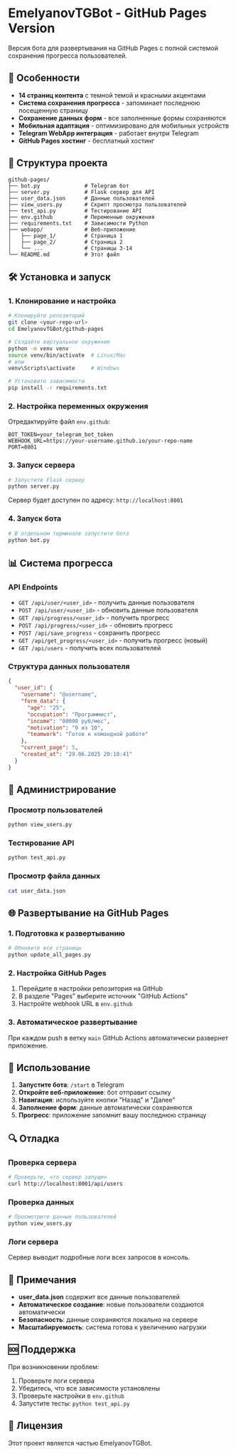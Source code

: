 # EmelyanovTGBot - GitHub Pages Version

Версия бота для развертывания на GitHub Pages с полной системой сохранения прогресса пользователей.

## 🚀 Особенности

- **14 страниц контента** с темной темой и красными акцентами
- **Система сохранения прогресса** - запоминает последнюю посещенную страницу
- **Сохранение данных форм** - все заполненные формы сохраняются
- **Мобильная адаптация** - оптимизировано для мобильных устройств
- **Telegram WebApp интеграция** - работает внутри Telegram
- **GitHub Pages хостинг** - бесплатный хостинг

## 📁 Структура проекта

```
github-pages/
├── bot.py              # Telegram бот
├── server.py           # Flask сервер для API
├── user_data.json      # Данные пользователей
├── view_users.py       # Скрипт просмотра пользователей
├── test_api.py         # Тестирование API
├── env.github          # Переменные окружения
├── requirements.txt    # Зависимости Python
├── webapp/             # Веб-приложение
│   ├── page_1/         # Страница 1
│   ├── page_2/         # Страница 2
│   └── ...             # Страницы 3-14
└── README.md           # Этот файл
```

## 🛠 Установка и запуск

### 1. Клонирование и настройка

```bash
# Клонируйте репозиторий
git clone <your-repo-url>
cd EmelyanovTGBot/github-pages

# Создайте виртуальное окружение
python -m venv venv
source venv/bin/activate  # Linux/Mac
# или
venv\Scripts\activate     # Windows

# Установите зависимости
pip install -r requirements.txt
```

### 2. Настройка переменных окружения

Отредактируйте файл `env.github`:

```env
BOT_TOKEN=your_telegram_bot_token
WEBHOOK_URL=https://your-username.github.io/your-repo-name
PORT=8001
```

### 3. Запуск сервера

```bash
# Запустите Flask сервер
python server.py
```

Сервер будет доступен по адресу: `http://localhost:8001`

### 4. Запуск бота

```bash
# В отдельном терминале запустите бота
python bot.py
```

## 📊 Система прогресса

### API Endpoints

- `GET /api/user/<user_id>` - получить данные пользователя
- `POST /api/user/<user_id>` - обновить данные пользователя
- `GET /api/progress/<user_id>` - получить прогресс
- `POST /api/progress/<user_id>` - обновить прогресс
- `POST /api/save_progress` - сохранить прогресс
- `GET /api/get_progress/<user_id>` - получить прогресс (новый)
- `GET /api/users` - получить всех пользователей

### Структура данных пользователя

```json
{
  "user_id": {
    "username": "@username",
    "form_data": {
      "age": "25",
      "occupation": "Программист",
      "income": "80000 руб/мес",
      "motivation": "9 из 10",
      "teamwork": "Готов к командной работе"
    },
    "current_page": 5,
    "created_at": "29.06.2025 20:10:41"
  }
}
```

## 🔧 Администрирование

### Просмотр пользователей

```bash
python view_users.py
```

### Тестирование API

```bash
python test_api.py
```

### Просмотр файла данных

```bash
cat user_data.json
```

## 🌐 Развертывание на GitHub Pages

### 1. Подготовка к развертыванию

```bash
# Обновите все страницы
python update_all_pages.py
```

### 2. Настройка GitHub Pages

1. Перейдите в настройки репозитория на GitHub
2. В разделе "Pages" выберите источник "GitHub Actions"
3. Настройте webhook URL в `env.github`

### 3. Автоматическое развертывание

При каждом push в ветку `main` GitHub Actions автоматически развернет приложение.

## 📱 Использование

1. **Запустите бота**: `/start` в Telegram
2. **Откройте веб-приложение**: бот отправит ссылку
3. **Навигация**: используйте кнопки "Назад" и "Далее"
4. **Заполнение форм**: данные автоматически сохраняются
5. **Прогресс**: приложение запомнит вашу последнюю страницу

## 🔍 Отладка

### Проверка сервера

```bash
# Проверьте, что сервер запущен
curl http://localhost:8001/api/users
```

### Проверка данных

```bash
# Просмотрите данные пользователей
python view_users.py
```

### Логи сервера

Сервер выводит подробные логи всех запросов в консоль.

## 📝 Примечания

- **user_data.json** содержит все данные пользователей
- **Автоматическое создание**: новые пользователи создаются автоматически
- **Безопасность**: данные сохраняются локально на сервере
- **Масштабируемость**: система готова к увеличению нагрузки

## 🆘 Поддержка

При возникновении проблем:

1. Проверьте логи сервера
2. Убедитесь, что все зависимости установлены
3. Проверьте настройки в `env.github`
4. Запустите тесты: `python test_api.py`

## 📄 Лицензия

Этот проект является частью EmelyanovTGBot.
